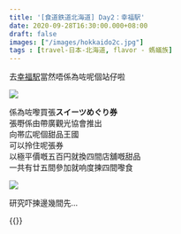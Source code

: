 ```yaml
---
title: '[食道鉄道北海道] Day2：幸福駅'
date: 2020-09-28T16:30:00.000+08:00
draft: false
images: ["/images/hokkaido2c.jpg"]
tags : [travel-日本-北海道, flavor - 螞蟻族]
---
```


去[幸福駅](https://hidie.net/hokkaido2b/)當然唔係為咗呢個站仔啦    

![](/images/hokkaido2c.jpg)

係為咗嚟買張**スイーツめぐり券**  
張嘢係由帶廣觀光協會推出  
向帯広呢個甜品王國  
可以拎住呢張券  
以極平價嘅五百円就換四間店舖嘅甜品  
一共有廿五間參加就响度揀四間嚟食

![](/images/kazetachinu031.jpg)

研究吓揀邊幾間先...

 
{{<hokkaido>}}
